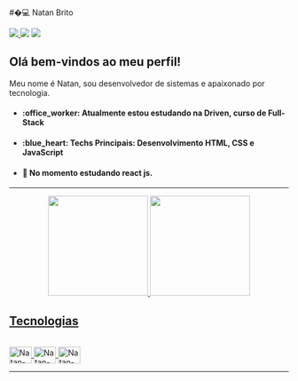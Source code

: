 #�💻 Natan Brito

<!-- SOCIAL -->
<div>
    <a href="mailto:natanismaelbrito@gmail.com" target="_blank"> <img src="https://img.shields.io/badge/Gmail-E4400F?style=for-the-badge&logo=gmail&logoColor=white" target="_blank"> </a>
    <a href="https://www.instagram.com/natan_ismael_/" target="_blank"> <img src="https://img.shields.io/badge/Instagram-E4405F?style=for-the-badge&logo=instagram&logoColor=white" target="_blank"></a>
  <a href="https://www.linkedin.com/in/natan-ismael/" target="_blank"> <img src="https://img.shields.io/badge/LinkedIn-0077B5?style=for-the-badge&logo=linkedin&logoColor=white" target="_blank"></a>
  </div>
<!-- SOCIAL -->

## Olá  bem-vindos ao meu perfil!

Meu nome é Natan, sou desenvolvedor de sistemas e apaixonado por tecnologia. 

- <h4>:office_worker: Atualmente estou estudando na Driven, curso de Full-Stack</h4>
- <h4>:blue_heart: Techs Principais: Desenvolvimento HTML, CSS e JavaScript</h4>
- <h4> 🌱 No momento estudando react js.</h4>

---

  
<div align="center">
  <a href="https://github.com/abnermatheus">
  <img height="180em" src="https://github-readme-stats.vercel.app/api?username=NatanBrito&show_icons=true&theme=gotham&include_all_commits=true&count_private=true"/>
  <img height="180em" src="https://github-readme-stats.vercel.app/api/top-langs/?username=NatanBrito&layout=compact&langs_count=7&theme=gotham"/>
</div>

## Tecnologias

<div>
 <div style="display: inline_block"><br>
  <img align="center" alt="Natan-JavaScript" height="30" width="40" src="https://cdn.jsdelivr.net/gh/devicons/devicon/icons/javascript/javascript-original.svg">
 
  <img align="center" alt="Natan-Vscode" height="30" width="40" src="https://cdn.jsdelivr.net/gh/devicons/devicon/icons/vscode/vscode-original.svg">
  <img align="center" alt="Natan-Docker" height="30" width="40" src="https://cdn.jsdelivr.net/gh/devicons/devicon/icons/docker/docker-original-wordmark.svg">
</div>
<div/>
    
---
  

